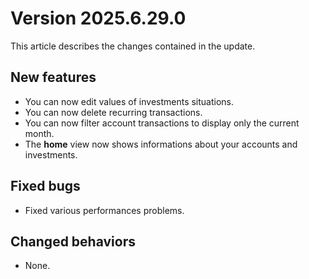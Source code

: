 ﻿# Version 2025.6.29.0

This article describes the changes contained in the update.

## New features

* You can now edit values of investments situations.
* You can now delete recurring transactions.
* You can now filter account transactions to display only the current month.
* The **home** view now shows informations about your accounts and investments.

## Fixed bugs

* Fixed various performances problems.

## Changed behaviors

* None.
